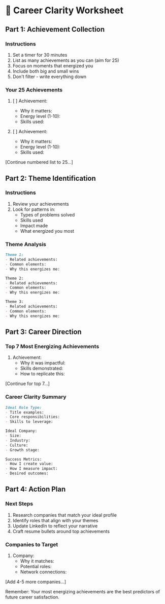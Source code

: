 # 🎯 Career Clarity Worksheet

## Part 1: Achievement Collection

### Instructions
1. Set a timer for 30 minutes
2. List as many achievements as you can (aim for 25)
3. Focus on moments that energized you
4. Include both big and small wins
5. Don't filter - write everything down

### Your 25 Achievements
1. [ ] Achievement:
   - Why it matters:
   - Energy level (1-10):
   - Skills used:

2. [ ] Achievement:
   - Why it matters:
   - Energy level (1-10):
   - Skills used:

[Continue numbered list to 25...]

## Part 2: Theme Identification

### Instructions
1. Review your achievements
2. Look for patterns in:
   - Types of problems solved
   - Skills used
   - Impact made
   - What energized you most

### Theme Analysis
```markdown
Theme 1:
- Related achievements:
- Common elements:
- Why this energizes me:

Theme 2:
- Related achievements:
- Common elements:
- Why this energizes me:

Theme 3:
- Related achievements:
- Common elements:
- Why this energizes me:
```

## Part 3: Career Direction

### Top 7 Most Energizing Achievements
1. Achievement:
   - Why it was impactful:
   - Skills demonstrated:
   - How to replicate this:

[Continue for top 7...]

### Career Clarity Summary
```markdown
Ideal Role Type:
- Title examples:
- Core responsibilities:
- Skills to leverage:

Ideal Company:
- Size:
- Industry:
- Culture:
- Growth stage:

Success Metrics:
- How I create value:
- How I measure impact:
- Desired outcomes:
```

## Part 4: Action Plan

### Next Steps
1. Research companies that match your ideal profile
2. Identify roles that align with your themes
3. Update LinkedIn to reflect your narrative
4. Craft resume bullets around top achievements

### Companies to Target
1. Company:
   - Why it matches:
   - Potential roles:
   - Network connections:

[Add 4-5 more companies...]

Remember: Your most energizing achievements are the best predictors of future career satisfaction.
